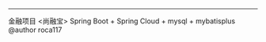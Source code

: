 -----------------------------------
金融项目 <尚融宝>
Spring Boot + Spring Cloud + mysql + mybatisplus
@author roca117
